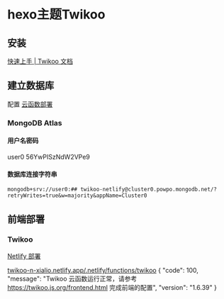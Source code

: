 # hexo主题Twikoo


## 安装
[快速上手 | Twikoo 文档](https://twikoo.js.org/quick-start.html)
## 建立数据库
配置
[云函数部署](https://twikoo.js.org/backend.html)
### MongoDB Atlas
#### 用户名密码
user0
56YwPISzNdW2VPe9
#### 数据库连接字符串

`mongodb+srv://user0:## twikoo-netlify@cluster0.powpo.mongodb.net/?retryWrites=true&w=majority&appName=Cluster0`
## 前端部署
### Twikoo
[Netlify 部署](https://twikoo.js.org/backend.html#netlify-%E9%83%A8%E7%BD%B2)

[twikoo-n-xialio.netlify.app/.netlify/functions/twikoo](https://twikoo-n-xialio.netlify.app/.netlify/functions/twikoo)
{
    "code": 100,
    "message": "Twikoo 云函数运行正常，请参考 https://twikoo.js.org/frontend.html 完成前端的配置",
    "version": "1.6.39"
}
